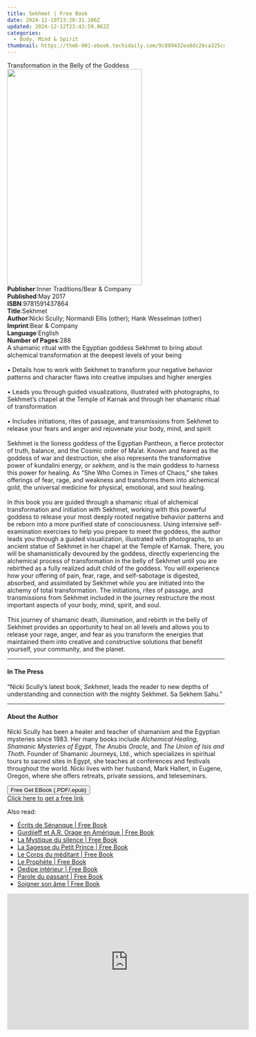```yaml
---
title: Sekhmet | Free Book
date: 2024-12-10T23:20:31.106Z
updated: 2024-12-12T23:43:59.862Z
categories:
  - Body, Mind & Spirit
thumbnail: https://thmb-001-ebook.techidaily.com/9c889432ea8dc26ca325cda61bb84f8f01e333c9c87a4a34440b444ccf7a864d.jpg
---
```

<main id="book-container">
  <div class="flex flex-col">
    <div class="book-brief flex-1 py-6 px-4 sm:p-6 md:py-10 md:px-8">
      <!-- brief-->
      <div class="book-brief-main">
        Transformation in the Belly of the Goddess
      </div>
    </div>
    <div
      class="book-meta-info flex-1 grid gap-4 col-start-1 col-end-3 row-start-1 sm:mb-6 sm:grid-cols-4 lg:gap-6 lg:col-start-2 lg:row-end-6 lg:row-span-6 lg:mb-0"
    >
      <div
        class="book-meta-info-left place-content-center mt-4 p-4 text-sm leading-6 col-start-2 col-span-2 dark:text-slate-400"
      >
        <img
          class="w-full h-500 object-cover rounded-lg sm:h-255 sm:col-span-2 lg:col-span-full"
          src="https://img-001-ebook.techidaily.com/bb4e4b743b6a35692beb76c97c123db3af706fe6d98bb5c5f23258c19ab00614.jpg"
          alt=""
          width="312"
          height="500"
        />
      </div>
      <div
        class="book-meta-info-right mt-2 col-start-1 row-start-2 col-span-3 self-center"
      >
        <!-- meta data  -->
        <div class="flex flex-col px-4 md:px-8">
          <div class="flex-1">
            <strong>Publisher</strong>:<span class="px-2"
              >Inner Traditions/Bear &amp; Company</span
            >
          </div>
          <div class="flex-1">
            <strong>Published</strong>:<span class="px-2">May 2017</span>
          </div>
          <div class="flex-1">
            <strong>ISBN</strong>:<span class="px-2">9781591437864</span>
          </div>
          <div class="flex-1">
            <strong>Title</strong>:<span class="px-2">Sekhmet</span>
          </div>
          <div class="flex-1">
            <strong>Author</strong>:<span class="px-2"
              >Nicki Scully; Normandi Ellis (other); Hank Wesselman
              (other)</span
            >
          </div>
          <div class="flex-1">
            <strong>Imprint</strong>:<span class="px-2"
              >Bear &amp; Company</span
            >
          </div>
          <div class="flex-1">
            <strong>Language</strong>:<span class="px-2">English</span>
          </div>
          <div class="flex-1">
            <strong>Number of Pages</strong>:<span class="px-2">288</span>
          </div>
        </div>
      </div>
    </div>
    <div class="book-description flex-1 py-6 px-4 sm:p-6 md:py-10 md:px-8">
      <div class="book-description-main">
        <div accordion-content="" id="description">
          A shamanic ritual with the Egyptian goddess Sekhmet to bring about
          alchemical transformation at the deepest levels of your being<br /><br />•
          Details how to work with Sekhmet to transform your negative behavior
          patterns and character flaws into creative impulses and higher
          energies<br /><br />• Leads you through guided visualizations,
          illustrated with photographs, to Sekhmet’s chapel at the Temple of
          Karnak and through her shamanic ritual of transformation<br /><br />•
          Includes initiations, rites of passage, and transmissions from Sekhmet
          to release your fears and anger and rejuvenate your body, mind, and
          spirit<br /><br />Sekhmet is the lioness goddess of the Egyptian
          Pantheon, a fierce protector of truth, balance, and the Cosmic order
          of Ma’at. Known and feared as the goddess of war and destruction, she
          also represents the transformative power of kundalini energy, or
          <i>sekhem</i>, and is the main goddess to harness this power for
          healing. As “She Who Comes in Times of Chaos,” she takes offerings of
          fear, rage, and weakness and transforms them into alchemical gold, the
          universal medicine for physical, emotional, and soul healing.<br /><br />In
          this book you are guided through a shamanic ritual of alchemical
          transformation and initiation with Sekhmet, working with this powerful
          goddess to release your most deeply rooted negative behavior patterns
          and be reborn into a more purified state of consciousness. Using
          intensive self-examination exercises to help you prepare to meet the
          goddess, the author leads you through a guided visualization,
          illustrated with photographs, to an ancient statue of Sekhmet in her
          chapel at the Temple of Karnak. There, you will be shamanistically
          devoured by the goddess, directly experiencing the alchemical process
          of transformation in the belly of Sekhmet until you are rebirthed as a
          fully realized adult child of the goddess. You will experience how
          your offering of pain, fear, rage, and self-sabotage is digested,
          absorbed, and assimilated by Sekhmet while you are initiated into the
          alchemy of total transformation. The initiations, rites of passage,
          and transmissions from Sekhmet included in the journey restructure the
          most important aspects of your body, mind, spirit, and soul.<br /><br />This
          journey of shamanic death, illumination, and rebirth in the belly of
          Sekhmet provides an opportunity to heal on all levels and allows you
          to release your rage, anger, and fear as you transform the energies
          that maintained them into creative and constructive solutions that
          benefit yourself, your community, and the planet.
        </div>
        <div class="accordion-fader"></div>
      </div>
    </div>
    <div class="book-excerpts flex-1 py-6 px-4 sm:p-6 md:py-10 md:px-8">
      <!-- excerpts-->
      <div class="book-excerpts-main">
        <hr />
        <h4 class="placeholder placeholder-heading">
          <span>In The Press</span>
        </h4>
        <p>
          “Nicki Scully’s latest book, <i>Sekhmet</i>, leads the reader to new
          depths of understanding and connection with the mighty Sekhmet. Sa
          Sekhem Sahu.”
        </p>
      </div>
    </div>
    <div class="book-about-author flex-1 py-6 px-4 sm:p-6 md:py-10 md:px-8">
      <!-- about author-->
      <div class="book-main-author-main">
        <hr />
        <h4 class="placeholder placeholder-heading">
          <span>About the Author</span>
        </h4>
        <p>
          Nicki Scully has been a healer and teacher of shamanism and the
          Egyptian mysteries since 1983. Her many books include
          <i>Alchemical Healing</i>, <i>Shamanic Mysteries of Egypt</i>,
          <i>The Anubis Oracle</i>, and <i>The Union of Isis and Thoth</i>.
          Founder of Shamanic Journeys, Ltd., which specializes in spiritual
          tours to sacred sites in Egypt, she teaches at conferences and
          festivals throughout the world. Nicki lives with her husband, Mark
          Hallert, in Eugene, Oregon, where she offers retreats, private
          sessions, and teleseminars.
        </p>
      </div>
    </div>
    <div class="book-free-get flex-1 py-6 px-4 sm:p-6 md:py-10 md:px-8">
      <button
        id="btn-free-get"
        class="bg-blue-500 hover:bg-blue-700 text-white font-bold py-2 px-4 rounded"
      >
        Free Get EBook (.PDF/.epub)
      </button>
      <div id="countdown-display" class="px-2 text-lg mt-2"></div>
      <a
        id="free-link"
        class="hidden bg-blue-500 hover:bg-blue-700 text-white font-bold py-2 px-4 rounded"
        href="https://www.ebooks.com/en-us/book/95782357/sekhmet/nicki-scully/"
        target="_blank"
        >Click here to get a free link</a
      >
    </div>
    <script>
      let countdownTime = 0;
      let countdownInterval = null;
      document
        .getElementById('btn-free-get')
        .addEventListener('click', startCountdown);
      function startCountdown() {
        countdownTime = new Date().getTime() + 60000 * 3;
        countdownInterval = setInterval(updateCountdown, 1000);
        document.getElementById('btn-free-get').disabled = true;
        document
          .getElementById('btn-free-get')
          .classList.add('bg-gray-500', 'cursor-not-allowed');
      }
      function updateCountdown() {
        let currentTime = new Date().getTime();
        let timeLeft = countdownTime - currentTime;
        let secondsLeft = Math.floor(timeLeft / 1000);
        document.getElementById('countdown-display').innerHTML =
          `Remaining time: ${secondsLeft} seconds.`;
        if (secondsLeft <= 0) {
          clearInterval(countdownInterval);
          document.getElementById('btn-free-get').classList.add('hidden');
          document.getElementById('free-link').classList.remove('hidden');
          document.getElementById('countdown-display').innerHTML = '';
        }
      }
    </script>
  </div>
</main>

<ins class="adsbygoogle"
      style="display:block"
      data-ad-client="ca-pub-7571918770474297"
      data-ad-slot="8358498916"
      data-ad-format="auto"
      data-full-width-responsive="true"></ins>
    

<span class="atpl-alsoreadstyle">Also read:</span>
<div><ul>
<li><a href="https://novels-ebooks.techidaily.com/210349096-9782226335579-ecrits-de-senanque/"><u>Écrits de Sénanque | Free Book</u></a></li>
<li><a href="https://novels-ebooks.techidaily.com/210348892-9782226331113-gurdjieff-et-ar-orage-en-amerique/"><u>Gurdjieff et A.R. Orage en Amérique | Free Book</u></a></li>
<li><a href="https://novels-ebooks.techidaily.com/210348984-9782226335906-la-mystique-du-silence/"><u>La Mystique du silence | Free Book</u></a></li>
<li><a href="https://novels-ebooks.techidaily.com/210349012-9782226330550-la-sagesse-du-petit-prince/"><u>La Sagesse du Petit Prince | Free Book</u></a></li>
<li><a href="https://novels-ebooks.techidaily.com/210348819-9782226308382-le-corps-du-meditant/"><u>Le Corps du méditant | Free Book</u></a></li>
<li><a href="https://novels-ebooks.techidaily.com/210348887-9782226304872-le-prophete/"><u>Le Prophète | Free Book</u></a></li>
<li><a href="https://novels-ebooks.techidaily.com/210348843-9782226309730-oedipe-interieur/"><u>Oedipe intérieur | Free Book</u></a></li>
<li><a href="https://novels-ebooks.techidaily.com/210348829-9782226309754-parole-du-passant/"><u>Parole du passant | Free Book</u></a></li>
<li><a href="https://novels-ebooks.techidaily.com/210349053-9782226335944-soigner-son-ame/"><u>Soigner son âme | Free Book</u></a></li>
</ul></div>

<!-- affiliate ads begin -->
<iframe width="560" height="315" src="https://www.youtube.com/embed/h5uImbOWmTg?si=z4kP-R0QbXbBAJTa" title="YouTube video player" frameborder="0" allow="accelerometer; autoplay; clipboard-write; encrypted-media; gyroscope; picture-in-picture; web-share" referrerpolicy="strict-origin-when-cross-origin" allowfullscreen></iframe>
<!-- affiliate ads end -->


